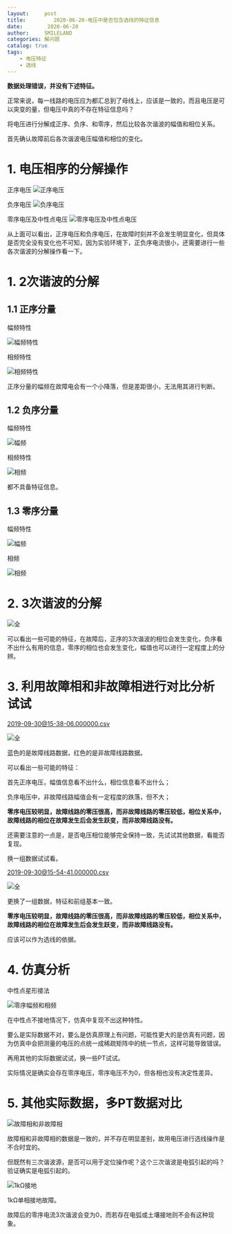 ```yaml
---
layout:     post
title:         2020-06-20-电压中是否包含选线的特征信息
date:        2020-06-20
author:     SMILELAND
categories: 解问题
catalog: true
tags:
    - 电压特征
    - 选线
---
```


**数据处理错误，并没有下述特征。**

正常来说，每一线路的电压应为都汇总到了母线上，应该是一致的，而且电压是可以突变的量，但电压中真的不存在特征信息吗？

将电压进行分解成正序、负序、和零序，然后比较各次谐波的幅值和相位关系。

首先确认故障前后各次谐波电压幅值和相位的变化。

<!-- more -->

# 1. 电压相序的分解操作

正序电压
![正序电压](https://i.loli.net/2020/06/20/4iHXOzQ6Cro5Dc2.png)

负序电压
![负序电压](https://i.loli.net/2020/06/20/sWZcjn7gqCOHBwX.png)

零序电压及中性点电压
![零序电压及中性点电压](https://i.loli.net/2020/06/20/QDpehkTjWrPHEYZ.png)

从上面可以看出，正序电压和负序电压，在故障时刻并不会发生明显变化，但具体是否完全没有变化也不可知，因为实验环境下，正负序电流很小，还需要进行一些各次谐波的分解操作看一下。

# 1.   2次谐波的分解

## 1.1 正序分量

幅频特性

![幅频特性](https://i.loli.net/2020/06/20/aIShWKQC1b8Up6t.png)

相频特性

![相频特性](https://i.loli.net/2020/06/20/qXjhZRbvpWM3gV6.png)

正序分量的幅频在故障电会有一个小降落，但是差距很小，无法用其进行判断。

## 1.2 负序分量

幅频特性

![幅频](https://i.loli.net/2020/06/20/WQTiAYNXVGdxB24.png)

相频特性

![相频](https://i.loli.net/2020/06/20/SeKdcO3PjUB1bnV.png)

都不具备特征信息。

## 1.3 零序分量

幅频特性

![幅频](https://i.loli.net/2020/06/20/lKZuPVJ1qmDXbxS.png)

相频

![相频](https://i.loli.net/2020/06/20/wbLxW5mKt8OaJYi.png)

# 2.   3次谐波的分解

![全](https://i.loli.net/2020/06/20/yuZKtR3N46hlGIX.png)

可以看出一些可能的特征，在故障后，正序的3次谐波的相位会发生变化，负序看不出什么有用的信息，零序的相位也会发生变化，幅值也可以进行一定程度上的分辨。

# 3. 利用故障相和非故障相进行对比分析试试

2019-09-30@15-38-06.000000.csv

![全](https://i.loli.net/2020/06/21/VJpOlrwBEfyi2UN.png)

蓝色的是故障线路数据，红色的是非故障线路数据。

可以看出一些可能的特征：

首先正序电压，幅值信息看不出什么，相位信息看不出什么；

负序电压中，非故障线路幅值会有一定程度的跌落，但不大；

**零序电压较明显，故障线路的零压很高，而非故障线路的零压较低，相位关系中，故障线路的相位在故障发生后会发生跃变，而非故障线路没有。**

还需要注意的一点是，是否电压相位能够完全保持一致，先试试其他数据，看能否复现。

换一组数据试试看。

2019-09-30@15-54-41.000000.csv

![全](https://i.loli.net/2020/06/21/OgxzFnHGIwc8VXi.png)

更换了一组数据，特征和前组基本一致。

**零序电压较明显，故障线路的零压很高，而非故障线路的零压较低，相位关系中，故障线路的相位在故障发生后会发生跃变，而非故障线路没有。**

应该可以作为选线的依据。

# 4. 仿真分析

中性点星形接法

![零序幅频和相频](https://i.loli.net/2020/06/21/FxdSafn3k6PiAEt.png)

在中性点不接地情况下，仿真中复现不出这种特性。

要么是实际数据不对，要么是仿真原理上有问题，可能性更大的是仿真有问题，因为仿真中会把测量的电压的点统一成稀疏矩阵中的统一节点，这样可能导致错误。

再用其他的实际数据试试，换一些PT试试。

实际情况是确实会存在零序电压，零序电压不为0，但各相也没有决定性差异。

# 5. 其他实际数据，多PT数据对比

![故障相和非故障相](https://i.loli.net/2020/06/25/ODmIelGa5p38sBV.png)

故障相和非故障相的数据是一致的，并不存在明显差别，故用电压进行选线操作是不合时宜的。

但既然有三次谐波源，是否可以用于定位操作呢？这个三次谐波是电弧引起的吗？验证确实是电弧引起的。

![1kΩ接地](https://i.loli.net/2020/06/25/PrB8WhYS6Zpm92k.png)

1kΩ单相接地故障。

故障后的零序电流3次谐波会变为0，而若存在电弧或土壤接地则不会有这种现象。